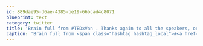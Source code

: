 ```yaml
---
id: 889dae95-d6ae-4385-be19-66bcad4c8071
blueprint: text
category: twitter
title: 'Brain full from #TEDxVan . Thanks again to all the speakers, organizers and volunteers!'
caption: 'Brain full from <span class="hashtag hashtag_local">#<a href="http://tweettemp.darylchymko.ca/?tag=tedxvan">TEDxVan</a> . Thanks again to all the speakers, organizers and volunteers!'
---
```

